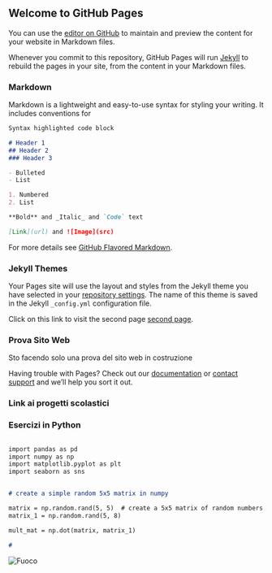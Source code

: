 ## Welcome to GitHub Pages

You can use the [editor on GitHub](https://github.com/ttiziano/ttiziano.github.io/edit/master/index.md) to maintain and preview the content for your website in Markdown files.

Whenever you commit to this repository, GitHub Pages will run [Jekyll](https://jekyllrb.com/) to rebuild the pages in your site, from the content in your Markdown files.

### Markdown

Markdown is a lightweight and easy-to-use syntax for styling your writing. It includes conventions for

```markdown
Syntax highlighted code block

# Header 1
## Header 2
### Header 3

- Bulleted
- List

1. Numbered
2. List

**Bold** and _Italic_ and `Code` text

[Link](url) and ![Image](src)
```

For more details see [GitHub Flavored Markdown](https://guides.github.com/features/mastering-markdown/).

### Jekyll Themes

Your Pages site will use the layout and styles from the Jekyll theme you have selected in your [repository settings](https://github.com/ttiziano/ttiziano.github.io/settings). The name of this theme is saved in the Jekyll `_config.yml` configuration file.

Click on this link to visit the second page [second page](./ttiziano.github.io/seconda_pagina.md).


### Prova Sito Web

Sto facendo solo una prova del sito web in costruzione

Having trouble with Pages? Check out our [documentation](https://help.github.com/categories/github-pages-basics/) or [contact support](https://github.com/contact) and we’ll help you sort it out.

### Link ai progetti scolastici

### Esercizi in Python

```markdown

import pandas as pd
import numpy as np
import matplotlib.pyplot as plt
import seaborn as sns


# create a simple random 5x5 matrix in numpy 

matrix = np.random.rand(5, 5)  # create a 5x5 matrix of random numbers
matrix_1 = np.random.rand(5, 8)

mult_mat = np.dot(matrix, matrix_1)

# 


```

![Fuoco](./ttiziano.github.io/Fuoco.jpg)

